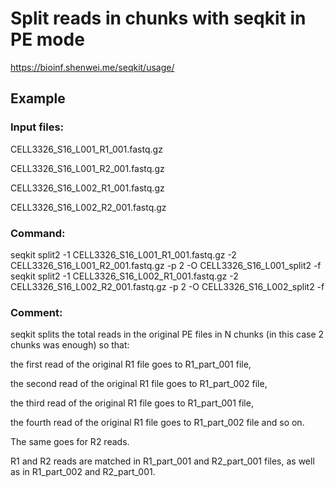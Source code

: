 # Split reads in chunks with seqkit in PE mode

https://bioinf.shenwei.me/seqkit/usage/

## Example

### Input files:

CELL3326_S16_L001_R1_001.fastq.gz

CELL3326_S16_L001_R2_001.fastq.gz

CELL3326_S16_L002_R1_001.fastq.gz

CELL3326_S16_L002_R2_001.fastq.gz

### Command:

seqkit split2 -1 CELL3326_S16_L001_R1_001.fastq.gz -2 CELL3326_S16_L001_R2_001.fastq.gz -p 2 -O CELL3326_S16_L001_split2 -f
seqkit split2 -1 CELL3326_S16_L002_R1_001.fastq.gz -2 CELL3326_S16_L002_R2_001.fastq.gz -p 2 -O CELL3326_S16_L002_split2 -f


### Comment:

seqkit splits the total reads in the original PE files in N chunks (in this case 2 chunks was enough) so that:

the first read of the original R1 file goes to R1_part_001 file,
 
the second read of the original R1 file goes to R1_part_002 file, 

the third read of the original R1 file goes to R1_part_001 file,
 
the fourth read of the original R1 file goes to R1_part_002 file and so on.

The same goes for R2 reads.

R1 and R2 reads are matched in R1_part_001 and R2_part_001 files, as well as in R1_part_002 and R2_part_001.
